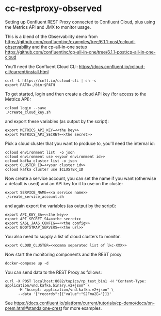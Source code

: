 # cc-restproxy-observed

Setting up Confluent REST Proxy connected to Confluent Cloud, plus using the Metrics API and JMX to monitor usage.

This is a blend of the Observability demo from https://github.com/confluentinc/examples/tree/6.1.1-post/ccloud-observability 
and the cp-all-in-one setup https://github.com/confluentinc/cp-all-in-one/tree/6.1.1-post/cp-all-in-one-cloud

You'll need the Confluent Cloud CLI: https://docs.confluent.io/ccloud-cli/current/install.html

````
curl -L https://cnfl.io/ccloud-cli | sh -s 
export PATH=./bin:$PATH
````

To get started, login and then create a cloud API key (for access to the Metrics API):
````
ccloud login --save
./create_cloud_key.sh
````
and export these variables (as output by the script):
````
export METRICS_API_KEY=<<the key>>
export METRICS_API_SECRET=<<the secret>>
````

Pick a cloud cluster that you want to produce to, you'll need the internal id:
````
ccloud environment list  -o json
ccloud environment use <<your environment id>>
ccloud kafka cluster list -o json
export CLUSTER_ID=<<your cluster id>>
ccloud kafka cluster use $CLUSTER_ID
````

Now create a service account, you can set the name if you want (otherwise a default is used) and an API key for it to use on the cluster
````
export SERVICE_NAME=<<a service name>>
./create_service_account.sh
````
and again export the variables (as output by the script):
````
export API_KEY_SA=<<the key>>
export API_SECRET_SA=<<the secret>>
export SASL_JAAS_CONFIG==<<the config>>
export BOOTSTRAP_SERVERS=<<the url>>
````

You also need to supply a list of cloud clusters to monitor.
````
export CLOUD_CLUSTER=<<comma separated list of lkc-XXX>>
````

Now start the monitoring components and the REST proxy
````
docker-compose up -d
````

You can send data to the REST Proxy as follows:
````
curl -X POST localhost:8082/topics/rp_test_bin1 -H "Content-Type: application/vnd.kafka.binary.v2+json" \
      -H "Accept: application/vnd.kafka.v2+json" \
      --data '{"records":[{"value":"S2Fma2E="}]}'
````
See https://docs.confluent.io/platform/current/tutorials/cp-demo/docs/on-prem.html#standalone-crest for more examples.